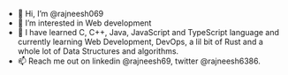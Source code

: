 - 👋 Hi, I’m @rajneesh069
- 👀 I’m interested in Web development
- 🌱 I have learned C, C++, Java, JavaScript and TypeScript language and currently learning Web Development, DevOps, a lil bit of Rust and a whole lot of Data Structures and algorithms.
- 📫 Reach me out on linkedin @rajneesh69, twitter @rajneesh6386.
